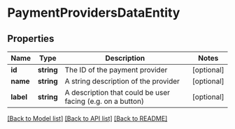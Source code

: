 # PaymentProvidersDataEntity

## Properties
Name | Type | Description | Notes
------------ | ------------- | ------------- | -------------
**id** | **string** | The ID of the payment provider | [optional] 
**name** | **string** | A string description of the provider | [optional] 
**label** | **string** | A description that could be user facing (e.g. on a button) | [optional] 

[[Back to Model list]](../README.md#documentation-for-models) [[Back to API list]](../README.md#documentation-for-api-endpoints) [[Back to README]](../README.md)


